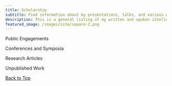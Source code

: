 ```yaml
---
title: Scholarship
subtitle: Find information about my presentations, talks, and various written intellectual pieces here. 
description: This is a general listing of my written and spoken intellectual outputs.
featured_image: /images/site/square-2.png
---
```


Public Engagements

Conferences and Symposia

Research Articles

Unpublished Work

<a href="#" class="button button--large">Back to Top</a>